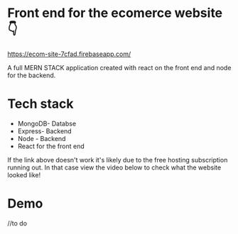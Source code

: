 # Front end for the ecomerce website 👇
https://ecom-site-7cfad.firebaseapp.com/


A full MERN STACK application created with react on the front end and node for the backend.

# Tech stack 

+ MongoDB- Databse
+ Express- Backend
+ Node - Backend
+ React for the front end

If the link above doesn't work it's likely due to the free hosting subscription running out.
In that case view the video below to check what the website looked like!



# Demo
//to do
